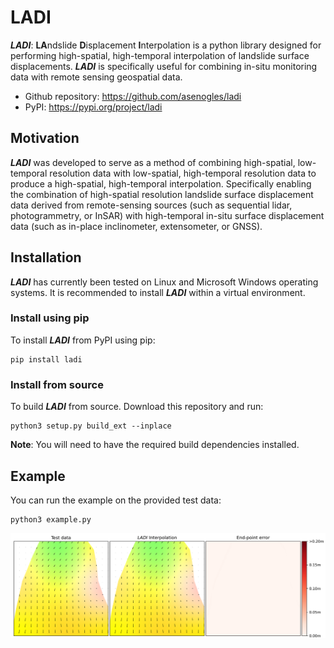 # LADI

***LADI***: **LA**ndslide **D**isplacement **I**nterpolation is a python library designed for performing high-spatial, high-temporal interpolation of landslide surface displacements. ***LADI*** is specifically useful for combining in-situ monitoring data with remote sensing geospatial data.

 - Github repository: https://github.com/asenogles/ladi
 - PyPI: https://pypi.org/project/ladi

## Motivation

***LADI*** was developed to serve as a method of combining high-spatial, low-temporal resolution data with low-spatial, high-temporal resolution data to produce a high-spatial, high-temporal interpolation. Specifically enabling the combination of high-spatial resolution landslide surface displacement data derived from remote-sensing sources (such as sequential lidar, photogrammetry, or InSAR) with high-temporal in-situ surface displacement data (such as in-place inclinometer, extensometer, or GNSS).

## Installation

***LADI*** has currently been tested on Linux and Microsoft Windows operating systems. It is recommended to install ***LADI*** within a virtual environment.

### Install using pip

To install ***LADI*** from PyPI using pip:

```console
pip install ladi
```

### Install from source

To build ***LADI*** from source. Download this repository and run:
```console
python3 setup.py build_ext --inplace
```
**Note**: You will need to have the required build dependencies installed.

## Example

You can run the example on the provided test data:
```console
python3 example.py
```

![plot](https://raw.githubusercontent.com/asenogles/ladi/main/examples/output/example1.png)
